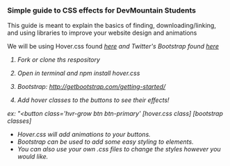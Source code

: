 <h3>Simple guide to CSS effects for DevMountain Students</h3>
<p> This guide is meant to explain the basics of finding, downloading/linking, and using libraries to improve your website design and animations</p>
<p> We will be using Hover.css found <em> <a href="http://ianlunn.github.io/Hover/">here</a> <em> and Twitter's Bootstrap found <em><a href="http://getbootstrap.com/">here</a></em>

1. Fork or clone ths respository

2. Open in terminal and npm install hover.css

3. Bootstrap: http://getbootstrap.com/getting-started/

4. Add hover classes to the buttons to see their effects!

ex: "<button class='hvr-grow btn btn-primary'
                [hover.css class]   [bootstrap classes]
- Hover.css will add animations to your buttons.
- Bootstrap can be used to add some easy styling to elements.
- You can also use your own .css files to change the styles however you would like.
 
